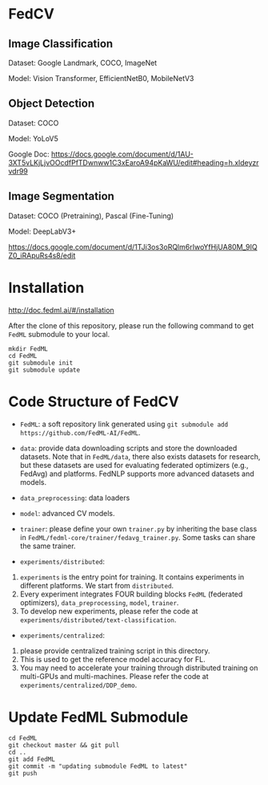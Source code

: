 # FedCV

## Image Classification
Dataset: Google Landmark, COCO, ImageNet

Model: Vision Transformer, EfficientNetB0, MobileNetV3

## Object Detection
Dataset: COCO

Model: YoLoV5

Google Doc: https://docs.google.com/document/d/1AU-3XT5vLKjLjvOOcdfPfTDwnww1C3xEaroA94pKaWU/edit#heading=h.xldeyzrvdr99

## Image Segmentation
Dataset: COCO (Pretraining), Pascal (Fine-Tuning)

Model: DeepLabV3+

https://docs.google.com/document/d/1TJi3os3oRQlm6rIwoYfHjUA80M_9IQZ0_iRApuRs4s8/edit


# Installation
http://doc.fedml.ai/#/installation

After the clone of this repository, please run the following command to get `FedML` submodule to your local.
```
mkdir FedML
cd FedML
git submodule init
git submodule update
```



# Code Structure of FedCV
<!-- Note: The code of FedCV only uses `FedML/fedml_core` and `FedML/fedml_api`.
In near future, once FedML is stable, we will release it as a python package. 
At that time, we can install FedML package with pip or conda, without the need to use Git submodule. -->

- `FedML`: a soft repository link generated using `git submodule add https://github.com/FedML-AI/FedML`.


- `data`: provide data downloading scripts and store the downloaded datasets.
Note that in `FedML/data`, there also exists datasets for research, but these datasets are used for evaluating federated optimizers (e.g., FedAvg) and platforms.
FedNLP supports more advanced datasets and models.

- `data_preprocessing`: data loaders

- `model`: advanced CV models.

- `trainer`: please define your own `trainer.py` by inheriting the base class in `FedML/fedml-core/trainer/fedavg_trainer.py`.
Some tasks can share the same trainer.

- `experiments/distributed`: 
1. `experiments` is the entry point for training. It contains experiments in different platforms. We start from `distributed`.
1. Every experiment integrates FOUR building blocks `FedML` (federated optimizers), `data_preprocessing`, `model`, `trainer`.
3. To develop new experiments, please refer the code at `experiments/distributed/text-classification`.

- `experiments/centralized`: 
1. please provide centralized training script in this directory. 
2. This is used to get the reference model accuracy for FL. 
3. You may need to accelerate your training through distributed training on multi-GPUs and multi-machines. Please refer the code at `experiments/centralized/DDP_demo`.


# Update FedML Submodule
```
cd FedML
git checkout master && git pull
cd ..
git add FedML
git commit -m "updating submodule FedML to latest"
git push
```